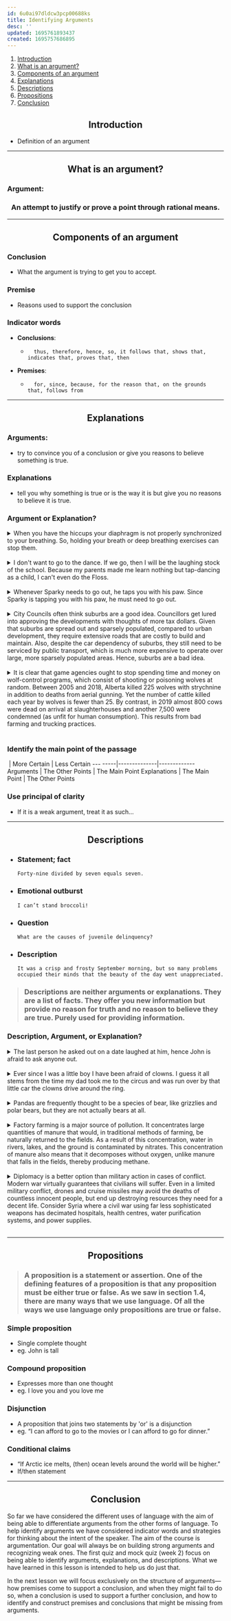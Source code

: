 ```yaml
---
id: 6u0ai97dldcw3pcp00688ks
title: Identifying Arguments
desc: ''
updated: 1695761893437
created: 1695757686895
---
```

1.  [Introduction](#introduction)
2.  [What is an argument?](#what-is-an-argument)
3.  [Components of an argument](#components-of-an-argument)
4.  [Explanations](#explanations)
5.  [Descriptions](#descriptions)
6.  [Propositions](#propositions)
7.  [Conclusion](#conclusion)

##  <center>Introduction
-   Definition of an argument
---

##  <center>What is an argument?
### Argument:
>
### <center>An attempt to justify or prove a point through rational means.
---

##  <center>Components of an argument
### Conclusion
-   What the argument is trying to get you to accept.

### Premise
-   Reasons used to support the conclusion

### Indicator words
-   **Conclusions**:
    -       thus, therefore, hence, so, it follows that, shows that, indicates that, proves that, then
-   **Premises**:
    -       for, since, because, for the reason that, on the grounds that, follows from
---

##  <center>Explanations
### Arguments:
-   try to convince you of a conclusion or give you reasons to believe something is true.


### Explanations
-   tell you why something is true or is the way it is but give you no reasons to believe it is true.

### Argument or Explanation?

<details>
    <summary>When you have the hiccups your diaphragm is not properly synchronized to your breathing. So, holding your breath or deep breathing exercises can stop them.
    </summary>
    <p> Explanation. "So" doesn't indicate an argument. Speaker is not trying to convice you the truth of anything
</details>

<br>

<details>
    <summary>
        I don't want to go to the dance. If we go, then I will be the laughing stock of the school. Because my parents made me learn nothing but tap-dancing as a child, I can't even do the Floss.
    </summary>
    <p> Explanation. Speaker is explaining why they don't want to go. "Because" doesn't indicate a premise here
</details>

<br>

<details>
    <summary>
        Whenever Sparky needs to go out, he taps you with his paw. Since Sparky is tapping you with his paw, he must need to go out.
    </summary>
    <p> Argument. The aim is not to explain Sparky’s behaviour, but to get the listener to accept the truth of the claim “Sparky needs to go out.” In this case, since indicates a premise.

</details>

<br>

<details>
    <summary>
        City Councils often think suburbs are a good idea. Councillors get lured into approving the developments with thoughts of more tax dollars. Given that suburbs are spread out and sparsely populated, compared to urban development, they require extensive roads that are costly to build and maintain. Also, despite the car dependency of suburbs, they still need to be serviced by public transport, which is much more expensive to operate over large, more sparsely populated areas. Hence, suburbs are a bad idea.
    </summary> Argument. "Given that" and "hence" are indicator words
    <p> 

</details>

<br>

<details>
    <summary>
        It is clear that game agencies ought to stop spending time and money on wolf-control programs, which consist of shooting or poisoning wolves at random. Between 2005 and 2018, Alberta killed 225 wolves with strychnine in addition to deaths from aerial gunning. Yet the number of cattle killed each year by wolves is fewer than 25. By contrast, in 2019 almost 800 cows were dead on arrival at slaughterhouses and another 7,500 were condemned (as unfit for human consumption). This results from bad farming and trucking practices.
    </summary> Argument. "It is clear that"
    <p>

</details>

<br>

### Identify the main point of the passage
‎ | More Certain | Less Certain
--- -----|--------------|-------------
Arguments | The Other Points | The Main Point
Explanations | The Main Point | The Other Points

### Use principal of clarity
-   If it is a weak argument, treat it as such...

---

##  <center>Descriptions
-   ### Statement; fact
        Forty-nine divided by seven equals seven.
-   ### Emotional outburst
        I can’t stand broccoli!
-   ### Question
        What are the causes of juvenile delinquency?
-   ### Description
        It was a crisp and frosty September morning, but so many problems occupied their minds that the beauty of the day went unappreciated.

>### Descriptions are neither arguments or explanations. They are a list of facts. They offer you new information but provide no reason for truth and no reason to believe they are true. Purely used for providing information.

### Description, Argument, or Explanation?

<details>
    <summary>
        The last person he asked out on a date laughed at him, hence John is afraid to ask anyone out.
    </summary>
    <p>This explains John's fear of asking people out on dates. It is therefore an explanation and not an argument.
</details>
<br>

<details>
    <summary>
        Ever since I was a little boy I have been afraid of clowns. I guess it all stems from the time my dad took me to the circus and was run over by that little car the clowns drive around the ring.
    </summary>
    <p>
</details>
<br>


<details>
    <summary>
        Pandas are frequently thought to be a species of bear, like grizzlies and polar bears, but they are not actually bears at all.
    </summary>
    <p>This is a description. The speaker does not try to convince us that people have mistaken views about pandas, but simply describes the fact that many people do have mistaken beliefs about these animals.
</details>
<br>


<details>
    <summary>
        Factory farming is a major source of pollution. It concentrates large quantities of manure that would, in traditional methods of farming, be naturally returned to the fields. As a result of this concentration, water in rivers, lakes, and the ground is contaminated by nitrates. This concentration of manure also means that it decomposes without oxygen, unlike manure that falls in the fields, thereby producing methane.
    </summary>
    <p>This is an argument. The speaker is trying to convince us that factory farming is a major source of pollution. They do this by claiming that factory farming results in large concentrations of manure that, in turn, contaminate water and produce methane.
</details>
<br>


<details>
    <summary>
        Diplomacy is a better option than military action in cases of conflict. Modern war virtually guarantees that civilians will suffer. Even in a limited military conflict, drones and cruise missiles may avoid the deaths of countless innocent people, but end up destroying resources they need for a decent life. Consider Syria where a civil war using far less sophisticated weapons has decimated hospitals, health centres, water purification systems, and power supplies.
    </summary>
    <p>This is an argument. The speaker is trying to convince us that diplomacy is the better option, but pointing out the negative effects of even the ‘best’ military options.
</details>
<br>



---

##  <center>Propositions

>### A proposition is a statement or assertion. One of the defining features of a proposition is that any proposition must be either true or false. As we saw in section 1.4, there are many ways that we use language. Of all the ways we use language only propositions are true or false.

### Simple proposition
-   Single complete thought
-   eg. John is tall

### Compound proposition
-   Expresses more than one thought
-   eg. I love you and you love me

### Disjunction
-   A proposition that joins two statements by 'or' is a disjunction
-   eg. “I can afford to go to the movies or I can afford to go for dinner.”

### Conditional claims
-   “If Arctic ice melts, (then) ocean levels around the world will be higher.”
-   If/then statement

---

##  <center>Conclusion
So far we have considered the different uses of language with the aim of being able to differentiate arguments from the other forms of language. To help identify arguments we have considered indicator words and strategies for thinking about the intent of the speaker. The aim of the course is argumentation. Our goal will always be on building strong arguments and recognizing weak ones. The first quiz and mock quiz (week 2) focus on being able to identify arguments, explanations, and descriptions. What we have learned in this lesson is intended to help us do just that.

In the next lesson we will focus exclusively on the structure of arguments—how premises come to support a conclusion, and when they might fail to do so, when a conclusion is used to support a further conclusion, and how to identify and construct premises and conclusions that might be missing from arguments.